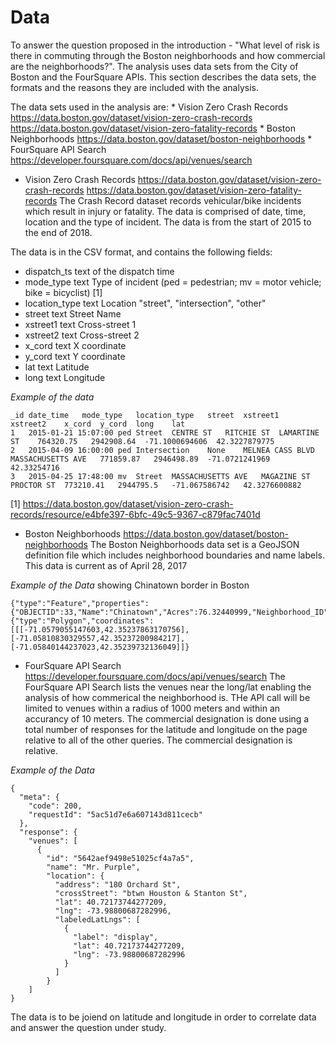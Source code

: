 # Data
To answer the question proposed in the introduction - "What level of risk is there in commuting through the Boston neighborhoods and how commercial are the neighborhoods?".  The analysis uses data sets from the City of Boston and the FourSquare APIs. This section describes the data sets, the formats and the reasons they are included with the analysis. 

The data sets used in the analysis are:
    * Vision Zero Crash Records https://data.boston.gov/dataset/vision-zero-crash-records https://data.boston.gov/dataset/vision-zero-fatality-records
    * Boston Neighborhoods  https://data.boston.gov/dataset/boston-neighborhoods
    * FourSquare API Search https://developer.foursquare.com/docs/api/venues/search

* Vision Zero Crash Records https://data.boston.gov/dataset/vision-zero-crash-records https://data.boston.gov/dataset/vision-zero-fatality-records
The Crash Record dataset records vehicular/bike incidents which result in injury or fatality. The data is comprised of date, time, location and the type of incident. The data is from the start of 2015 to the end of 2018. 

The data is in the CSV format, and contains the following fields: 
- dispatch_ts 	text of the dispatch time
- mode_type 	text 	Type of incident (ped = pedestrian; mv = motor vehicle; bike = bicyclist) [1]
- location_type 	text 	Location "street", "intersection", "other"
- street 	text 	Street Name 	
- xstreet1 	text 	Cross-street 1 	
- xstreet2 	text 	Cross-street 2 	
- x_cord 	text 	X coordinate 	
- y_cord 	text 	Y coordinate 	
- lat 	text 	Latitude 	
- long 	text 	Longitude 	

*Example of the data* 
```
_id	date_time	mode_type	location_type	street	xstreet1	xstreet2	x_cord	y_cord	long	lat
1	2015-01-21 15:07:00	ped	Street	CENTRE ST	RITCHIE ST	LAMARTINE ST	764320.75	2942908.64	-71.1000694606	42.3227879775
2	2015-04-09 16:00:00	ped	Intersection	None	MELNEA CASS BLVD	MASSACHUSETTS AVE	771859.87	2946498.89	-71.0721241969	42.33254716
3	2015-04-25 17:48:00	mv	Street	MASSACHUSETTS AVE	MAGAZINE ST	PROCTOR ST	773210.41	2944795.5	-71.067586742	42.3276600882
```

[1] https://data.boston.gov/dataset/vision-zero-crash-records/resource/e4bfe397-6bfc-49c5-9367-c879fac7401d

* Boston Neighborhoods  https://data.boston.gov/dataset/boston-neighborhoods
The Boston Neighborhoods data set is a GeoJSON definition file which includes neighborhood boundaries and name labels. This data is current as of April 28, 2017

*Example of the Data* showing Chinatown border in Boston
```
{"type":"Feature","properties":{"OBJECTID":33,"Name":"Chinatown","Acres":76.32440999,"Neighborhood_ID":"26","SqMiles":0.12,"ShapeSTArea":3324678.0184608065,"ShapeSTLength":9736.590412617801},"geometry":{"type":"Polygon","coordinates":[[[-71.0579055147603,42.35237863170756],[-71.05810830329557,42.35237200984217],[-71.05840144237023,42.35239732136049]]}
```
* FourSquare API Search https://developer.foursquare.com/docs/api/venues/search
The FourSquare API Search lists the venues near the long/lat enabling the analysis of how commerical the neighborhood is.  THe API call will be limited to venues within a radius of 1000 meters and within an accurancy of 10 meters.  The commercial designation is done using a total number of responses for the latitude and longitude on the page relative to all of the other queries.  The commercial designation is relative. 

*Example of the Data*
```
{
  "meta": {
    "code": 200,
    "requestId": "5ac51d7e6a607143d811cecb"
  },
  "response": {
    "venues": [
      {
        "id": "5642aef9498e51025cf4a7a5",
        "name": "Mr. Purple",
        "location": {
          "address": "180 Orchard St",
          "crossStreet": "btwn Houston & Stanton St",
          "lat": 40.72173744277209,
          "lng": -73.98800687282996,
          "labeledLatLngs": [
            {
              "label": "display",
              "lat": 40.72173744277209,
              "lng": -73.98800687282996
            }
          ]
        }
    ]
}
```

The data is to be joiend on latitude and longitude in order to correlate data and answer the question under study. 

